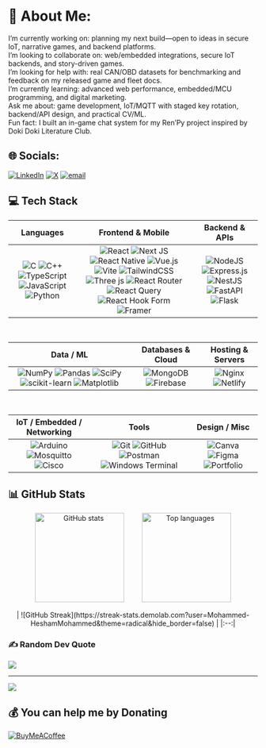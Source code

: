 # 💫 About Me:
I’m currently working on: planning my next build—open to ideas in secure IoT, narrative games, and backend platforms.<br>I’m looking to collaborate on: web/embedded integrations, secure IoT backends, and story-driven games.<br>I’m looking for help with: real CAN/OBD datasets for benchmarking and feedback on my released game and fleet docs.<br>I’m currently learning: advanced web performance, embedded/MCU programming, and digital marketing.<br>Ask me about: game development, IoT/MQTT with staged key rotation, backend/API design, and practical CV/ML.<br>Fun fact: I built an in-game chat system for my Ren’Py project inspired by Doki Doki Literature Club.


## 🌐 Socials:
[![LinkedIn](https://img.shields.io/badge/LinkedIn-%230077B5.svg?logo=linkedin&logoColor=white)](https://linkedin.com/in/https://www.linkedin.com/in/mohammed-hesham-304746275/) [![X](https://img.shields.io/badge/X-black.svg?logo=X&logoColor=white)](https://x.com/x.com/MohammdHMSH) [![email](https://img.shields.io/badge/Email-D14836?logo=gmail&logoColor=white)](mailto:mohamedhms3102@gmail.com) 

## 💻 Tech Stack

<div align="center">

| **Languages** | **Frontend & Mobile** | **Backend & APIs** |
|:--:|:--:|:--:|
| ![C](https://img.shields.io/badge/c-%2300599C.svg?style=flat&logo=c&logoColor=white) ![C++](https://img.shields.io/badge/c++-%2300599C.svg?style=flat&logo=c%2B%2B&logoColor=white) ![TypeScript](https://img.shields.io/badge/typescript-%23007ACC.svg?style=flat&logo=typescript&logoColor=white) ![JavaScript](https://img.shields.io/badge/javascript-%23323330.svg?style=flat&logo=javascript&logoColor=%23F7DF1E) ![Python](https://img.shields.io/badge/python-3670A0?style=flat&logo=python&logoColor=ffdd54) | ![React](https://img.shields.io/badge/react-%2320232a.svg?style=flat&logo=react&logoColor=%2361DAFB) ![Next JS](https://img.shields.io/badge/Next-black?style=flat&logo=next.js&logoColor=white) ![React Native](https://img.shields.io/badge/react_native-%2320232a.svg?style=flat&logo=react&logoColor=%2361DAFB) ![Vue.js](https://img.shields.io/badge/vue.js-%2335495e.svg?style=flat&logo=vuedotjs&logoColor=%234FC08D) ![Vite](https://img.shields.io/badge/vite-%23646CFF.svg?style=flat&logo=vite&logoColor=white) ![TailwindCSS](https://img.shields.io/badge/tailwindcss-%2338B2AC.svg?style=flat&logo=tailwind-css&logoColor=white) ![Three js](https://img.shields.io/badge/threejs-black?style=flat&logo=three.js&logoColor=white) ![React Router](https://img.shields.io/badge/React_Router-CA4245?style=flat&logo=react-router&logoColor=white) ![React Query](https://img.shields.io/badge/-React%20Query-FF4154?style=flat&logo=react%20query&logoColor=white) ![React Hook Form](https://img.shields.io/badge/React%20Hook%20Form-%23EC5990.svg?style=flat&logo=reacthookform&logoColor=white) ![Framer](https://img.shields.io/badge/Framer-black?style=flat&logo=framer&logoColor=blue) | ![NodeJS](https://img.shields.io/badge/node.js-6DA55F?style=flat&logo=node.js&logoColor=white) ![Express.js](https://img.shields.io/badge/express.js-%23404d59.svg?style=flat&logo=express&logoColor=%2361DAFB) ![NestJS](https://img.shields.io/badge/nestjs-%23E0234E.svg?style=flat&logo=nestjs&logoColor=white) ![FastAPI](https://img.shields.io/badge/FastAPI-005571?style=flat&logo=fastapi) ![Flask](https://img.shields.io/badge/flask-%23000.svg?style=flat&logo=flask&logoColor=white) |

<br/>

| **Data / ML** | **Databases & Cloud** | **Hosting & Servers** |
|:--:|:--:|:--:|
| ![NumPy](https://img.shields.io/badge/numpy-%23013243.svg?style=flat&logo=numpy&logoColor=white) ![Pandas](https://img.shields.io/badge/pandas-%23150458.svg?style=flat&logo=pandas&logoColor=white) ![SciPy](https://img.shields.io/badge/SciPy-%230C55A5.svg?style=flat&logo=scipy&logoColor=white) ![scikit-learn](https://img.shields.io/badge/scikit--learn-%23F7931E.svg?style=flat&logo=scikit-learn&logoColor=white) ![Matplotlib](https://img.shields.io/badge/Matplotlib-%23ffffff.svg?style=flat&logo=Matplotlib&logoColor=black) | ![MongoDB](https://img.shields.io/badge/MongoDB-%234ea94b.svg?style=flat&logo=mongodb&logoColor=white) ![Firebase](https://img.shields.io/badge/firebase-a08021?style=flat&logo=firebase&logoColor=ffcd34) | ![Nginx](https://img.shields.io/badge/nginx-%23009639.svg?style=flat&logo=nginx&logoColor=white) ![Netlify](https://img.shields.io/badge/netlify-%23000000.svg?style=flat&logo=netlify&logoColor=00C7B7) |

<br/>

| **IoT / Embedded / Networking** | **Tools** | **Design / Misc** |
|:--:|:--:|:--:|
| ![Arduino](https://img.shields.io/badge/-Arduino-00979D?style=flat&logo=Arduino&logoColor=white) ![Mosquitto](https://img.shields.io/badge/mosquitto-%233C5280.svg?style=flat&logo=eclipsemosquitto&logoColor=white) ![Cisco](https://img.shields.io/badge/cisco-%23049fd9.svg?style=flat&logo=cisco&logoColor=black) | ![Git](https://img.shields.io/badge/git-%23F05033.svg?style=flat&logo=git&logoColor=white) ![GitHub](https://img.shields.io/badge/github-%23121011.svg?style=flat&logo=github&logoColor=white) ![Postman](https://img.shields.io/badge/Postman-FF6C37?style=flat&logo=postman&logoColor=white) ![Windows Terminal](https://img.shields.io/badge/Windows%20Terminal-%234D4D4D.svg?style=flat&logo=windows-terminal&logoColor=white) | ![Canva](https://img.shields.io/badge/Canva-%2300C4CC.svg?style=flat&logo=Canva&logoColor=white) ![Figma](https://img.shields.io/badge/figma-%23F24E1E.svg?style=flat&logo=figma&logoColor=white) ![Portfolio](https://img.shields.io/badge/Portfolio-%23000000.svg?style=flat&logo=firefox&logoColor=FF7139) |

</div>




## 📊 GitHub Stats

<!-- Row: Stats (left) + Top Languages (right) with space -->
<p align="center">
  <img height="180" src="https://github-readme-stats.vercel.app/api?username=Mohammed-HeshamMohammed&theme=radical&hide_border=false&include_all_commits=true&count_private=true" alt="GitHub stats" />
  &nbsp;&nbsp;&nbsp;&nbsp;&nbsp;&nbsp;&nbsp;  <!-- spacing -->
  <img height="180" src="https://github-readme-stats.vercel.app/api/top-langs/?username=Mohammed-HeshamMohammed&layout=compact&langs_count=8&theme=radical&hide_border=false" alt="Top languages" />
</p>

<!-- Row: Centered Streak -->
<p align="center">
  | ![GitHub Streak](https://streak-stats.demolab.com?user=Mohammed-HeshamMohammed&theme=radical&hide_border=false) |
|:--:|
</p>


### ✍️ Random Dev Quote
![](https://quotes-github-readme.vercel.app/api?type=horizontal&theme=radical)

---
[![](https://visitcount.itsvg.in/api?id=Mohammed-HeshamMohammed&icon=0&color=0)](https://visitcount.itsvg.in)

  ## 💰 You can help me by Donating
  [![BuyMeACoffee](https://img.shields.io/badge/Buy%20Me%20a%20Coffee-ffdd00?style=for-the-badge&logo=buy-me-a-coffee&logoColor=black)](https://buymeacoffee.com/https://buymeacoffee.com/mohammed_hesham_2077) 

  
<!-- Proudly created with GPRM ( https://gprm.itsvg.in ) -->
